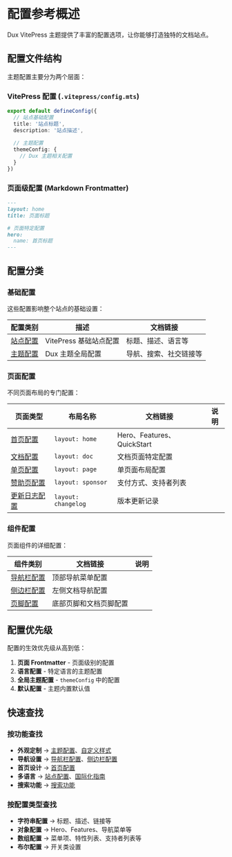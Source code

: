 # 配置参考概述

Dux VitePress 主题提供了丰富的配置选项，让你能够打造独特的文档站点。

## 配置文件结构

主题配置主要分为两个层面：

### VitePress 配置 (`.vitepress/config.mts`)

```typescript
export default defineConfig({
  // 站点基础配置
  title: '站点标题',
  description: '站点描述',
  
  // 主题配置
  themeConfig: {
    // Dux 主题相关配置
  }
})
```

### 页面级配置 (Markdown Frontmatter)

```markdown
---
layout: home
title: 页面标题

# 页面特定配置
hero:
  name: 首页标题
---
```

## 配置分类

### 基础配置

这些配置影响整个站点的基础设置：

| 配置类别 | 描述 | 文档链接 |
|---------|------|---------|
| [站点配置](./site-config) | VitePress 基础站点配置 | 标题、描述、语言等 |
| [主题配置](./theme-config) | Dux 主题全局配置 | 导航、搜索、社交链接等 |

### 页面配置

不同页面布局的专门配置：

| 页面类型 | 布局名称 | 文档链接 | 说明 |
|---------|---------|---------|------|
| [首页配置](./home-config) | `layout: home` | Hero、Features、QuickStart |
| [文档配置](./doc-config) | `layout: doc` | 文档页面特定配置 |
| [单页配置](./page-config) | `layout: page` | 单页面布局配置 |
| [赞助页配置](./sponsor-config) | `layout: sponsor` | 支付方式、支持者列表 |
| [更新日志配置](./changelog-config) | `layout: changelog` | 版本更新记录 |

### 组件配置

页面组件的详细配置：

| 组件类别 | 文档链接 | 说明 |
|---------|---------|------|
| [导航栏配置](./nav-config) | 顶部导航菜单配置 |
| [侧边栏配置](./sidebar-config) | 左侧文档导航配置 |
| [页脚配置](./footer-config) | 底部页脚和文档页脚配置 |

## 配置优先级

配置的生效优先级从高到低：

1. **页面 Frontmatter** - 页面级别的配置
2. **语言配置** - 特定语言的主题配置
3. **全局主题配置** - `themeConfig` 中的配置
4. **默认配置** - 主题内置默认值

## 快速查找

### 按功能查找

- **外观定制** → [主题配置](./theme-config)、[自定义样式](../guide/custom-style)
- **导航设置** → [导航栏配置](./nav-config)、[侧边栏配置](./sidebar-config)
- **首页设计** → [首页配置](./home-config)
- **多语言** → [站点配置](./site-config)、[国际化指南](../guide/i18n)
- **搜索功能** → [搜索功能](../guide/search)

### 按配置类型查找

- **字符串配置** → 标题、描述、链接等
- **对象配置** → Hero、Features、导航菜单等
- **数组配置** → 菜单项、特性列表、支持者列表等
- **布尔配置** → 开关类设置

